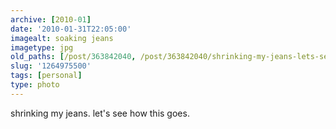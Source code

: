 ```yaml
---
archive: [2010-01]
date: '2010-01-31T22:05:00'
imagealt: soaking jeans
imagetype: jpg
old_paths: [/post/363842040, /post/363842040/shrinking-my-jeans-lets-see-how-this-goes]
slug: '1264975500'
tags: [personal]
type: photo
---
```


shrinking my jeans. let's see how this goes.
